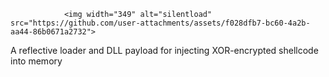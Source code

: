                 <img width="349" alt="silentload" src="https://github.com/user-attachments/assets/f028dfb7-bc60-4a2b-aa44-86b0671a2732">


A reflective loader and DLL payload for injecting XOR-encrypted shellcode into memory
